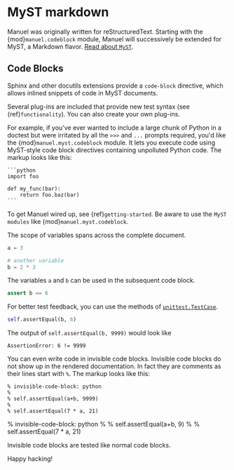 # MyST markdown

Manuel was originally written for reStructuredText.
Starting with the {mod}`manuel.codeblock` module, Manuel will successively be extended for MyST, a Markdown flavor.
[Read about `MyST`](https://myst-parser.readthedocs.io/en/latest/).

## Code Blocks

Sphinx and other docutils extensions provide a `code-block` directive, which allows inlined snippets of code in MyST documents.

Several plug-ins are included that provide new test syntax (see
{ref}`functionality`).
You can also create your own plug-ins.

For example, if you've ever wanted to include a large chunk of Python in a
doctest but were irritated by all the `>>>` and `...` prompts required, you'd
like the {mod}`manuel.myst.codeblock` module.
It lets you execute code using MyST-style code block directives containing unpolluted Python code.
The markup looks like this:

    ```python
    import foo

    def my_func(bar):
        return foo.baz(bar)
    ```


To get Manuel wired up, see {ref}`getting-started`.
Be aware to use the `MyST modules` like {mod}`manuel.myst.codeblock`.

The scope of variables spans across the complete document.

```python
a = 3

# another variable
b = 2 * 3
```

The variables `a` and `b` can be used in the subsequent code block.

```python
assert b == 6
```

For better test feedback, you can use the methods of [`unittest.TestCase`](https://docs.python.org/3/library/unittest.html#unittest.TestCase.assertEqual). 

```python
self.assertEqual(b, 6)
```

The output of `self.assertEqual(b, 9999)` would look like

```shell
AssertionError: 6 != 9999
```

You can even write code in invisible code blocks.
Invisible code blocks do not show up in the rendered documentation.
In fact they are comments as their lines start with `%`.
The markup looks like this:

    % invisible-code-block: python
    %
    % self.assertEqual(a+b, 9999)
    %
    % self.assertEqual(7 * a, 21)


% invisible-code-block: python
%
% self.assertEqual(a+b, 9)
%
% self.assertEqual(7 * a, 21)

Invisible code blocks are tested like normal code blocks.

Happy hacking!

